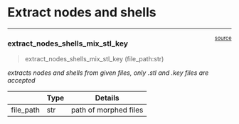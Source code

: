 # Extract nodes and shells


<!-- WARNING: THIS FILE WAS AUTOGENERATED! DO NOT EDIT! -->

------------------------------------------------------------------------

<a
href="https://github.com/Maryam-Sargol/PCA/blob/main/PCA/extract_NSH_stl_key.py#L12"
target="_blank" style="float:right; font-size:smaller">source</a>

### extract_nodes_shells_mix_stl_key

>  extract_nodes_shells_mix_stl_key (file_path:str)

*extracts nodes and shells from given files, only .stl and .key files
are accepted*

<table>
<thead>
<tr>
<th></th>
<th><strong>Type</strong></th>
<th><strong>Details</strong></th>
</tr>
</thead>
<tbody>
<tr>
<td>file_path</td>
<td>str</td>
<td>path of morphed files</td>
</tr>
</tbody>
</table>

